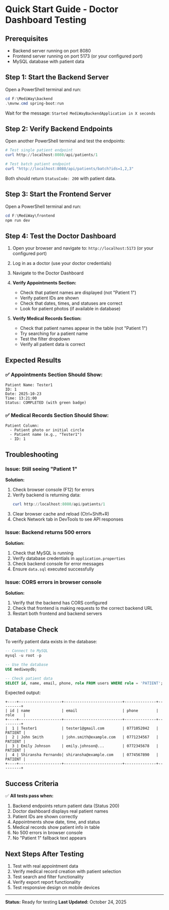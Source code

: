 # Quick Start Guide - Doctor Dashboard Testing

## Prerequisites
- Backend server running on port 8080
- Frontend server running on port 5173 (or your configured port)
- MySQL database with patient data

## Step 1: Start the Backend Server

Open a PowerShell terminal and run:
```powershell
cd F:\MediWay\backend
.\mvnw.cmd spring-boot:run
```

Wait for the message: `Started MediWayBackendApplication in X seconds`

## Step 2: Verify Backend Endpoints

Open another PowerShell terminal and test the endpoints:

```powershell
# Test single patient endpoint
curl http://localhost:8080/api/patients/1

# Test batch patient endpoint
curl "http://localhost:8080/api/patients/batch?ids=1,2,3"
```

Both should return `StatusCode: 200` with patient data.

## Step 3: Start the Frontend Server

Open a PowerShell terminal and run:
```powershell
cd F:\MediWay\frontend
npm run dev
```

## Step 4: Test the Doctor Dashboard

1. Open your browser and navigate to: `http://localhost:5173` (or your configured port)

2. Log in as a doctor (use your doctor credentials)

3. Navigate to the Doctor Dashboard

4. **Verify Appointments Section:**
   - Check that patient names are displayed (not "Patient 1")
   - Verify patient IDs are shown
   - Check that dates, times, and statuses are correct
   - Look for patient photos (if available in database)

5. **Verify Medical Records Section:**
   - Check that patient names appear in the table (not "Patient 1")
   - Try searching for a patient name
   - Test the filter dropdown
   - Verify all patient data is correct

## Expected Results

### ✅ Appointments Section Should Show:
```
Patient Name: Tester1
ID: 1
Date: 2025-10-23
Time: 13:21:00
Status: COMPLETED (with green badge)
```

### ✅ Medical Records Section Should Show:
```
Patient Column: 
  - Patient photo or initial circle
  - Patient name (e.g., "Tester1")
  - ID: 1
```

## Troubleshooting

### Issue: Still seeing "Patient 1"
**Solution:**
1. Check browser console (F12) for errors
2. Verify backend is returning data:
   ```powershell
   curl http://localhost:8080/api/patients/1
   ```
3. Clear browser cache and reload (Ctrl+Shift+R)
4. Check Network tab in DevTools to see API responses

### Issue: Backend returns 500 errors
**Solution:**
1. Check that MySQL is running
2. Verify database credentials in `application.properties`
3. Check backend console for error messages
4. Ensure `data.sql` executed successfully

### Issue: CORS errors in browser console
**Solution:**
1. Verify that the backend has CORS configured
2. Check that frontend is making requests to the correct backend URL
3. Restart both frontend and backend servers

## Database Check

To verify patient data exists in the database:

```sql
-- Connect to MySQL
mysql -u root -p

-- Use the database
USE mediwaydb;

-- Check patient data
SELECT id, name, email, phone, role FROM users WHERE role = 'PATIENT';
```

Expected output:
```
+----+-------------------+--------------------------+--------------+---------+
| id | name              | email                    | phone        | role    |
+----+-------------------+--------------------------+--------------+---------+
|  1 | Tester1           | tester1@gmail.com        | 0771052042   | PATIENT |
|  2 | John Smith        | john.smith@example.com   | 0771234567   | PATIENT |
|  3 | Emily Johnson     | emily.johnson@...        | 0772345678   | PATIENT |
|  4 | Shiransha Fernando| shiransha@example.com    | 0774567890   | PATIENT |
+----+-------------------+--------------------------+--------------+---------+
```

## Success Criteria

✅ **All tests pass when:**
1. Backend endpoints return patient data (Status 200)
2. Doctor dashboard displays real patient names
3. Patient IDs are shown correctly
4. Appointments show date, time, and status
5. Medical records show patient info in table
6. No 500 errors in browser console
7. No "Patient 1" fallback text appears

## Next Steps After Testing

1. Test with real appointment data
2. Verify medical record creation with patient selection
3. Test search and filter functionality
4. Verify export report functionality
5. Test responsive design on mobile devices

---

**Status:** Ready for testing
**Last Updated:** October 24, 2025
